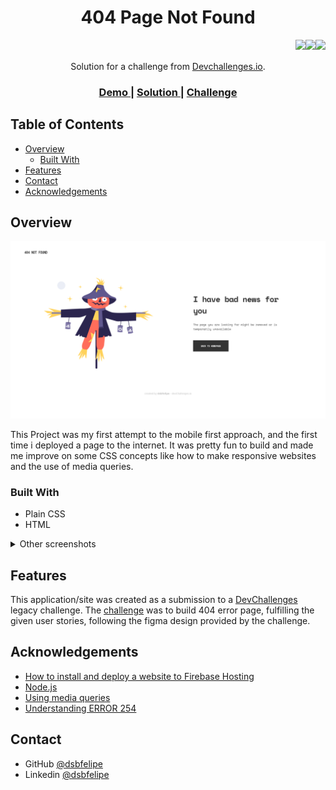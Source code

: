 <!-- Please update value in the {}  -->

<h1 align="center">404 Page Not Found</h1>
<img align="right" src="https://img.shields.io/badge/CSS3-1572B6?style=for-the-badge&logo=css3&logoColor=white"><img align="right" src="https://img.shields.io/badge/HTML5-E34F26?style=for-the-badge&logo=html5&logoColor=white"> 
<img align="right" src="https://img.shields.io/badge/firebase-ffca28?style=for-the-badge&logo=firebase&logoColor=black"> 

<br>
<br>

<div align="center">
   Solution for a challenge from  <a href="http://legacy.devchallenges.io" target="_blank">Devchallenges.io</a>.
</div>

<div align="center">
  <h3>
    <a href="https://devchallenges-404.web.app/">
      Demo
    </a>
    <span> | </span>
    <a href="https://legacy.devchallenges.io/solutions/9WdDtrsQlGRosPSQFSZ4">
      Solution
    </a>
    <span> | </span>
    <a href="https://legacy.devchallenges.io/challenges/wBunSb7FPrIepJZAg0sY">
      Challenge
    </a>
  </h3>
</div>

<!-- TABLE OF CONTENTS -->

## Table of Contents

- [Overview](#overview)
  - [Built With](#built-with)
- [Features](#features)
- [Contact](#contact)
- [Acknowledgements](#acknowledgements)

<!-- OVERVIEW -->

## Overview

![screenshot](/screenshots/screenshot-1080p.png)

This Project was my first attempt to the mobile first approach, and the first time i deployed a page to the internet. It was pretty fun to build and made me improve on some CSS concepts like how to make responsive websites and the use of media queries.

### Built With

<!-- This section should list any major frameworks that you built your project using. Here are a few examples.-->

- Plain CSS
- HTML


<details>
<summary>Other screenshots</summary>
<br>
<div display=flex>

  ![Tablet screenshot](/screenshots/screenshot-ipad.png)
  Screenshot for iPad screen size

  <br>

  ![Mobile screenshot](/screenshots/screenshot-mobile.png)<br>
  Screenshot for smartphones screen sizes

</div>
</details>

## Features

<!-- List the features of your application or follow the template. Don't share the figma file here :) -->

This application/site was created as a submission to a [DevChallenges](https://devchallenges.io/challenges) legacy challenge. The [challenge](https://legacy.devchallenges.io/challenges/wBunSb7FPrIepJZAg0sY) was to build 404 error page, fulfilling the given user stories, following the figma design provided by the challenge.


## Acknowledgements

<!-- This section should list any articles or add-ons/plugins that helps you to complete the project. This is optional but it will help you in the future. For example -->

- [How to install and deploy a website to Firebase Hosting](https://blogs.devchallenges.io/posts/tJ26U8MhZTPgBSRSwpqr#firebase)
- [Node.js](https://nodejs.org/)
- [Using media queries](https://developer.mozilla.org/en-US/docs/Web/CSS/CSS_media_queries/Using_media_queries)
- [Understanding ERROR 254](https://answers.netlify.com/t/i-got-error-code-254-and-i-dont-know-how-to-fix-it/51192/3)

## Contact

<!-- - Website [your-website.com](https://{your-web-site-link}) -->
- GitHub [@dsbfelipe](https://github.com/dsbfelipe)
- Linkedin [@dsbfelipe](https://www.linkedin.com/in/dsbfelipe/)

